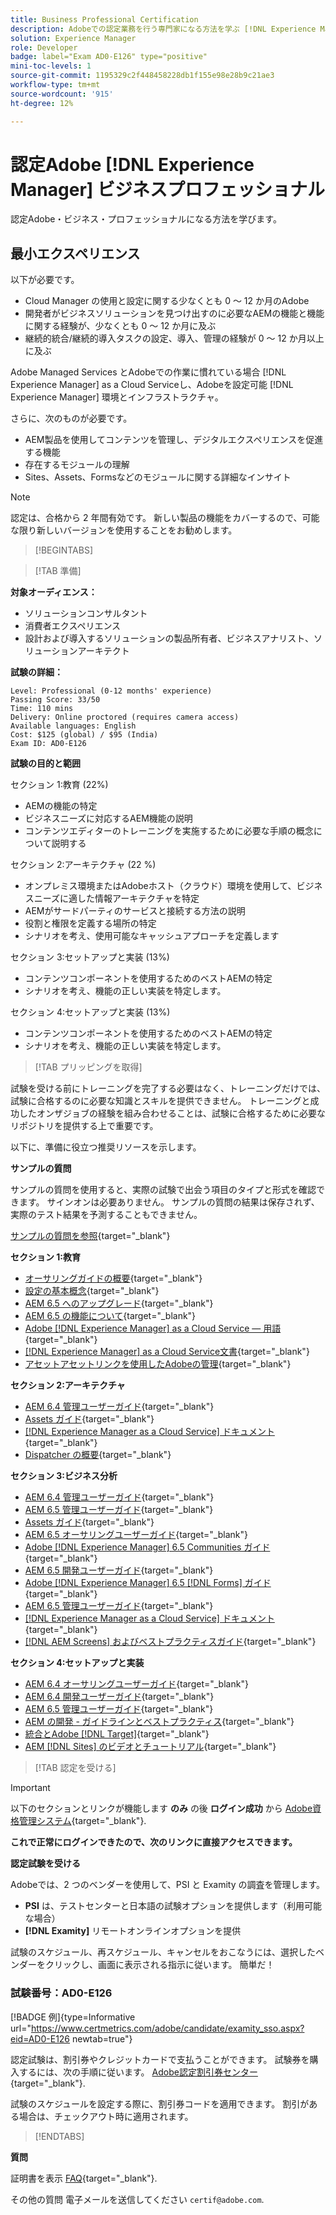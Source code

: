 ```yaml
---
title: Business Professional Certification
description: Adobeでの認定業務を行う専門家になる方法を学ぶ [!DNL Experience Manager].
solution: Experience Manager
role: Developer
badge: label="Exam AD0-E126" type="positive"
mini-toc-levels: 1
source-git-commit: 1195329c2f448458228db1f155e98e28b9c21ae3
workflow-type: tm+mt
source-wordcount: '915'
ht-degree: 12%

---
```


# 認定Adobe [!DNL Experience Manager] ビジネスプロフェッショナル

認定Adobe・ビジネス・プロフェッショナルになる方法を学びます。

## 最小エクスペリエンス

以下が必要です。

* Cloud Manager の使用と設定に関する少なくとも 0 ～ 12 か月のAdobe
* 開発者がビジネスソリューションを見つけ出すのに必要なAEMの機能と機能に関する経験が、少なくとも 0 ～ 12 か月に及ぶ
* 継続的統合/継続的導入タスクの設定、導入、管理の経験が 0 ～ 12 か月以上に及ぶ

Adobe Managed Services とAdobeでの作業に慣れている場合 [!DNL Experience Manager] as a Cloud Serviceし、Adobeを設定可能 [!DNL Experience Manager] 環境とインフラストラクチャ。

さらに、次のものが必要です。

* AEM製品を使用してコンテンツを管理し、デジタルエクスペリエンスを促進する機能
* 存在するモジュールの理解
* Sites、Assets、Formsなどのモジュールに関する詳細なインサイト

>[!NOTE]
>
>認定は、合格から 2 年間有効です。 新しい製品の機能をカバーするので、可能な限り新しいバージョンを使用することをお勧めします。

>[!BEGINTABS]

>[!TAB 準備]

**対象オーディエンス：**

* ソリューションコンサルタント
* 消費者エクスペリエンス
* 設計および導入するソリューションの製品所有者、ビジネスアナリスト、ソリューションアーキテクト

**試験の詳細：**

```
Level: Professional (0-12 months' experience)
Passing Score: 33/50
Time: 110 mins
Delivery: Online proctored (requires camera access)
Available languages: English
Cost: $125 (global) / $95 (India)
Exam ID: AD0-E126
```

**試験の目的と範囲**

セクション 1:教育 (22%)

* AEMの機能の特定
* ビジネスニーズに対応するAEM機能の説明
* コンテンツエディターのトレーニングを実施するために必要な手順の概念について説明する

セクション 2:アーキテクチャ (22 %)

* オンプレミス環境またはAdobeホスト（クラウド）環境を使用して、ビジネスニーズに適した情報アーキテクチャを特定
* AEMがサードパーティのサービスと接続する方法の説明
* 役割と権限を定義する場所の特定
* シナリオを考え、使用可能なキャッシュアプローチを定義します

セクション 3:セットアップと実装 (13%)

* コンテンツコンポーネントを使用するためのベストAEMの特定
* シナリオを考え、機能の正しい実装を特定します。

セクション 4:セットアップと実装 (13%)

* コンテンツコンポーネントを使用するためのベストAEMの特定
* シナリオを考え、機能の正しい実装を特定します。

>[!TAB プリッピングを取得]

試験を受ける前にトレーニングを完了する必要はなく、トレーニングだけでは、試験に合格するのに必要な知識とスキルを提供できません。 トレーニングと成功したオンザジョブの経験を組み合わせることは、試験に合格するために必要なリポジトリを提供する上で重要です。

以下に、準備に役立つ推奨リソースを示します。

**サンプルの質問**

サンプルの質問を使用すると、実際の試験で出会う項目のタイプと形式を確認できます。 サインオンは必要ありません。 サンプルの質問の結果は保存されず、実際のテスト結果を予測することもできません。

[サンプルの質問を参照](https://scorpion.caveon.com/launchpad/ad0-e126-adobe-experience-manager-business-practitioner-professional-copy-ddww4w){target="_blank"}

**セクション 1:教育**

* [オーサリングガイドの概要](https://experienceleague.adobe.com/docs/experience-manager-65/authoring/home.html?lang=en){target="_blank"}
* [設定の基本概念](https://experienceleague.adobe.com/docs/experience-manager-65/deploying/configuring/configuring.html?lang=en){target="_blank"}
* [AEM 6.5 へのアップグレード](https://experienceleague.adobe.com/docs/experience-manager-65/deploying/upgrading/upgrade.html?lang=en){target="_blank"}
* [AEM 6.5 の機能について](https://experienceleague.adobe.com/docs/experience-manager-65/user-guide/troubleshooting/learn.html?lang=en){target="_blank"}
* [Adobe [!DNL Experience Manager] as a Cloud Service — 用語](https://experienceleague.adobe.com/docs/experience-manager-cloud-service/overview/terminology.html?lang=en){target="_blank"}
* [[!DNL Experience Manager] as a Cloud Service文書](https://experienceleague.adobe.com/docs/experience-manager-cloud-service/content/home.html?lang=ja){target="_blank"}
* [アセットアセットリンクを使用したAdobeの管理](https://helpx.adobe.com/jp/enterprise/using/manage-assets-using-adobe-asset-link.html){target="_blank"}

**セクション 2:アーキテクチャ**

* [AEM 6.4 管理ユーザーガイド](https://experienceleague.adobe.com/docs/experience-manager-64/administering/home.html?lang=en){target="_blank"}
* [Assets ガイド](https://experienceleague.adobe.com/docs/experience-manager-64/assets/home.html?lang=en){target="_blank"}
* [[!DNL Experience Manager as a Cloud Service] ドキュメント](https://experienceleague.adobe.com/docs/experience-manager-cloud-service/content/home.html?lang=ja){target="_blank"}
* [Dispatcher の概要](https://experienceleague.adobe.com/docs/experience-manager-dispatcher/using/dispatcher.html?lang=ja){target="_blank"}

**セクション 3:ビジネス分析**

* [AEM 6.4 管理ユーザーガイド](https://experienceleague.adobe.com/docs/experience-manager-64/managing/home.html?lang=en){target="_blank"}
* [AEM 6.5 管理ユーザーガイド](https://experienceleague.adobe.com/docs/experience-manager-65/administering/home.html?lang=en){target="_blank"}
* [Assets ガイド](https://experienceleague.adobe.com/docs/experience-manager-64/assets/home.html?lang=en){target="_blank"}
* [AEM 6.5 オーサリングユーザーガイド](https://experienceleague.adobe.com/docs/experience-manager-65/authoring/home.html?lang=en){target="_blank"}
* [Adobe [!DNL Experience Manager] 6.5 Communities ガイド](https://experienceleague.adobe.com/docs/experience-manager-65/communities/home.html?lang=en){target="_blank"}
* [AEM 6.5 開発ユーザーガイド](https://experienceleague.adobe.com/docs/experience-manager-65/developing/home.html?lang=en){target="_blank"}
* [Adobe [!DNL Experience Manager] 6.5 [!DNL Forms] ガイド](https://experienceleague.adobe.com/docs/experience-manager-65/forms/home.html?lang=en){target="_blank"}
* [AEM 6.5 管理ユーザーガイド](https://experienceleague.adobe.com/docs/experience-manager-65/managing/home.html?lang=en){target="_blank"}
* [[!DNL Experience Manager as a Cloud Service] ドキュメント](https://experienceleague.adobe.com/docs/experience-manager-cloud-service/content/home.html?lang=ja){target="_blank"}
* [[!DNL AEM Screens] およびベストプラクティスガイド](https://experienceleague.adobe.com/docs/experience-manager-screens/using/about-guide.html?lang=ja){target="_blank"}

**セクション 4:セットアップと実装**

* [AEM 6.4 オーサリングユーザーガイド](https://experienceleague.adobe.com/docs/experience-manager-64/authoring/home.html?lang=en){target="_blank"}
* [AEM 6.4 開発ユーザーガイド](https://experienceleague.adobe.com/docs/experience-manager-64/developing/home.html?lang=en){target="_blank"}
* [AEM 6.5 管理ユーザーガイド](https://experienceleague.adobe.com/docs/experience-manager-65/administering/home.html?lang=en){target="_blank"}
* [AEM の開発 - ガイドラインとベストプラクティス](https://experienceleague.adobe.com/docs/experience-manager-65/developing/introduction/dev-guidelines-bestpractices.html?lang=en){target="_blank"}
* [統合とAdobe [!DNL Target]](https://experienceleague.adobe.com/docs/experience-manager-cloud-service/sites/integrations/integrating-adobe-target.html?lang=en){target="_blank"}
* [AEM [!DNL Sites] のビデオとチュートリアル](https://experienceleague.adobe.com/docs/experience-manager-learn/sites/overview.html?lang=ja){target="_blank"}

>[!TAB 認定を受ける]

>[!IMPORTANT]
>
>以下のセクションとリンクが機能します **のみ**  の後 **ログイン成功** から [Adobe資格管理システム](http://www.certmetrics.com/adobe){target="_blank"}.

**これで正常にログインできたので、次のリンクに直接アクセスできます。**

**認定試験を受ける**

Adobeでは、2 つのベンダーを使用して、PSI と Examity の調査を管理します。

* **PSI** は、テストセンターと日本語の試験オプションを提供します（利用可能な場合）
* **[!DNL Examity]** リモートオンラインオプションを提供

試験のスケジュール、再スケジュール、キャンセルをおこなうには、選択したベンダーをクリックし、画面に表示される指示に従います。 簡単だ！

### 試験番号：AD0-E126

[!BADGE 例]{type=Informative url="https://www.certmetrics.com/adobe/candidate/examity_sso.aspx?eid=AD0-E126 newtab=true"}

認定試験は、割引券やクレジットカードで支払うことができます。 試験券を購入するには、次の手順に従います。 [Adobe認定割引券センター](https://market.xvoucher.com/adobe/global){target="_blank"}.

試験のスケジュールを設定する際に、割引券コードを適用できます。 割引がある場合は、チェックアウト時に適用されます。

>[!ENDTABS]

**質問**

証明書を表示 [FAQ](https://experienceleague.adobe.com/docs/certification/certification/faq.html?lang=en){target="_blank"}.

その他の質問 電子メールを送信してください `certif@adobe.com`.
